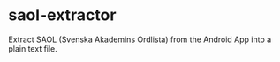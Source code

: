 saol-extractor
==============

Extract SAOL (Svenska Akademins Ordlista) from the Android App into a plain text file.
